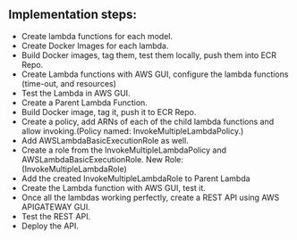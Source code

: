 ## Implementation steps:
- Create lambda functions for each model.
- Create Docker Images for each lambda.
- Build Docker images, tag them, test them locally, push them into ECR Repo.
- Create Lambda functions with AWS GUI, configure the lambda functions (time-out, and resources)
- Test the Lambda in AWS GUI.
- Create a Parent Lambda Function.
- Build Docker image, tag it, push it to ECR Repo.
- Create a policy, add ARNs of each of the child lambda functions and allow invoking.(Policy named: InvokeMultipleLambdaPolicy.)
- Add AWSLambdaBasicExecutionRole as well.
- Create a role from the InvokeMultipleLambdaPolicy and AWSLambdaBasicExecutionRole. New Role: (InvokeMultipleLambdaRole)
- Add the created InvokeMultipleLambdaRole to Parent Lambda
- Create the Lambda function with AWS GUI, test it.
- Once all the lambdas working perfectly, create a REST API using AWS APIGATEWAY GUI.
- Test the REST API.
- Deploy the API.